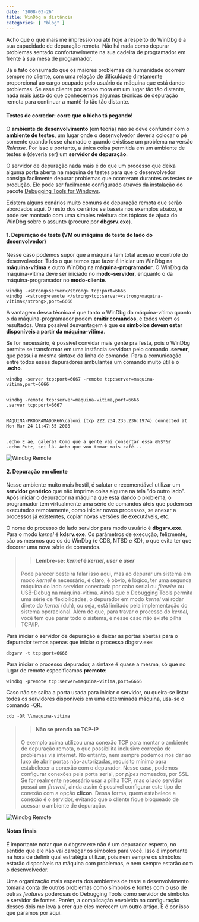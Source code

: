 ```yaml
---
date: "2008-03-26"
title: WinDbg a distância
categories: [ "blog" ]
---
```

Acho que o que mais me impressionou até hoje a respeito do WinDbg é a sua capacidade de depuração remota. Não há nada como depurar problemas sentado confortavelmente na sua cadeira de programador em frente à sua mesa de programador.

Já é fato consumado que os maiores problemas da humanidade ocorrem sempre no cliente, com uma relação de dificuldade diretamente proporcional ao cargo ocupado pelo usuário da máquina que está dando problemas. Se esse cliente por acaso mora em um lugar tão tão distante, nada mais justo do que conhecermos algumas técnicas de depuração remota para continuar a mantê-lo tão tão distante.

#### Testes de corredor: corre que o bicho tá pegando!

O **ambiente de desenvolvimento** (em teoria) não se deve confundir com o **ambiente de testes**, um lugar onde o desenvolvedor deveria colocar o pé somente quando fosse chamado e quando existisse um problema na versão _Release_. Por isso e portanto, a única coisa permitida em um ambiente de testes é (deveria ser) um **servidor de depuração**.

O servidor de depuração nada mais é do que um processo que deixa alguma porta aberta  na máquina de testes para que o desenvolvedor consiga facilmente depurar problemas que ocorreram durantes os testes de produção. Ele pode ser facilmente configurado através da instalação do pacote [Debugging Tools for Windows](http://www.microsoft.com/whdc/devtools/debugging/default.mspx).

Existem alguns cenários muito comuns de depuração remota que serão abordados aqui. O resto dos cenários se baseia nos exemplos abaixo, e pode ser montado com uma simples releitura dos tópicos de ajuda do WinDbg sobre o assunto (procure por **dbgsrv.exe**).

#### 1. Depuração de teste (VM ou máquina de teste do lado do desenvolvedor)

Nesse caso podemos supor que a máquina tem total acesso e controle do desenvolvedor. Tudo o que temos que fazer é iniciar um WinDbg na **máquina-vítima** e outro WinDbg na **máquina-programador**. O WinDbg da máquina-vítima deve ser iniciado no **modo-servidor**, enquanto o da máquina-programador no **modo-cliente**.

    
    windbg -<strong>server</strong> tcp:port=6666
    windbg -<strong>remote </strong>tcp:server=<strong>maquina-vitima</strong>,port=6666

A vantagem dessa técnica é que tanto o WinDbg da máquina-vítima quanto o da máquina-programador podem **emitir comandos**, e todos vêem os resultados. Uma possível desvantagem é que **os símbolos devem estar disponíveis a partir da máquina-vítima**.

Se for necessário, é possível convidar mais gente pra festa, pois o WinDbg permite se transformar em uma instância servidora pelo comando **.server**, que possui a mesma sintaxe da linha de comando. Para a comunicação entre todos esses depuradores ambulantes um comando muito útil é o **.echo**.

    
    windbg -server tcp:port=6667 -remote tcp:server=maquina-vitima,port=6666

    
    windbg -remote tcp:server=maquina-vitima,port=6666
    .server tcp:port=6667

    
    MAQUINA-PROGRAMADOR66\caloni (tcp 222.234.235.236:1974) connected at Mon Mar 24 11:47:55 2008

    
    .echo E ae, galera? Como que a gente vai consertar essa &%$*&?
    .echo Putz, sei lá. Acho que vou tomar mais café...

![Windbg Remote](/images/DFnxGQC.gif)

#### 2. Depuração em cliente

Nesse ambiente muito mais hostil, é salutar e recomendável utilizar um **servidor genérico** que não imprima coisa alguma na tela "do outro lado". Após iniciar o depurador na máquina que está dando o problema, o programador tem virtualmente uma série de comandos úteis que podem ser executados remotamente, como iniciar novos processos, se anexar a processos já existentes, copiar novas versões de executáveis, etc.

O nome do processo do lado servidor para modo usuário é **dbgsrv.exe**. Para o modo _kernel_ é **kdsrv.exe**. Os parâmetros de execução, felizmente, são os mesmos que os do WinDbg (e CDB, NTSD e KD), o que evita ter que decorar uma nova série de comandos.

<blockquote>

> 
> #### Lembre-se: _kernel_ é _kernel_, _user_ é _user_
> 
Pode parecer besteira falar isso aqui, mas ao depurar um sistema em modo _kernel_ é necessário, é claro, é óbvio, é lógico, ter uma segunda máquina do lado servidor conectada por cabo serial ou _firewire_ ou USB-Debug na máquina-vítima. Ainda que o Debugging Tools permita uma série de flexibilidades, o depurador em modo _kernel_ vai rodar direto do _kernel_ (duh), ou seja, está limitado pela implementação do sistema operacional. Além de que, para travar o processo do _kernel_, você tem que parar todo o sistema, e nesse caso não existe pilha TCP/IP.</blockquote>

Para iniciar o servidor de depuração e deixar as portas abertas para o depurador temos apenas que iniciar o processo dbgsrv.exe:

    
    dbgsrv -t tcp:port=6666

Para iniciar o processo depurador, a sintaxe é quase a mesma, só que no lugar de remote especificamos **premote**:

    
    windbg -premote tcp:server=maquina-vitima,port=6666

Caso não se saiba a porta usada para iniciar o servidor, ou queira-se listar todos os servidores disponíveis em uma determinada máquina, usa-se o comando -QR.

    
    cdb -QR \\maquina-vitima

<blockquote>

> 
> #### Não se prenda ao TCP-IP
> 
O exemplo acima utilizou uma conexão TCP para montar o ambiente de depuração remota, o que possibilita inclusive correção de problemas via internet. No entanto, nem sempre podemos nos dar ao luxo de abrir portas não-autorizadas, requisito mínimo para estabelecer a conexão com o depurador. Nesse caso, podemos configurar conexões pela porta serial, por _pipes_ nomeados, por SSL. Se for realmente necessário usar a pilha TCP, mas o lado servidor possui um _firewall_, ainda assim é possível configurar este tipo de conexão com a opção **clicon**. Dessa forma, quem estabelece a conexão é o servidor, evitando que o cliente fique bloqueado de acessar o ambiente de depuração.</blockquote>

![Windbg Remote](/images/tIbty17.gif)

#### Notas finais

É importante notar que o dbgsrv.exe não é um depurador esperto, no sentido que ele não vai carregar os símbolos para você. Isso é importante na hora de definir qual estratégia utilizar, pois nem sempre os símbolos estarão disponíveis na máquina com problemas, e nem sempre estarão com o desenvolvedor.

Uma organização mais esperta dos ambientes de teste e desenvolvimento tomaria conta de outros problemas como símbolos e fontes com o uso de outras _features_ poderosas do Debugging Tools como servidor de símbolos e servidor de fontes. Porém, a complicação envolvida na configuração desses dois me leva a crer que eles merecem um outro artigo. E é por isso que paramos por aqui.
